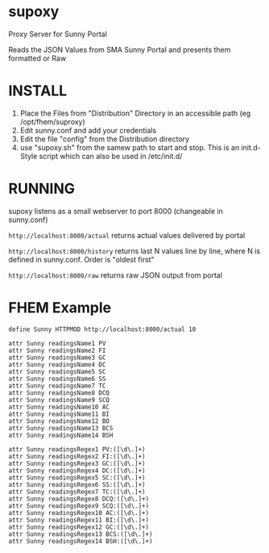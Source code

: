 supoxy
======

Proxy Server for Sunny Portal

Reads the JSON Values from SMA Sunny Portal and presents them formatted or Raw

INSTALL
=======
1. Place the Files from "Distribution" Directory in an accessible path (eg /opt/fhem/suproxy)
2. Edit sunny.conf and add your credentials
3. Edit the file "config" from the Distribution directory
4. use "supoxy.sh" from the samew path to start and stop. This is an init.d-Style script which can also be used in /etc/init.d/

RUNNING
=======
supoxy listens as a small webserver to port 8000 (changeable in sunny.conf)

``` http://localhost:8000/actual ```
returns actual values delivered by portal

``` http://localhost:8000/history ```
returns last N values line by line, where N is defined in sunny.conf. Order is "oldest first"

``` http://localhost:8000/raw ```
returns raw JSON output from portal

FHEM Example
============


```
define Sunny HTTPMOD http://localhost:8000/actual 10

attr Sunny readingsName1 PV
attr Sunny readingsName2 FI
attr Sunny readingsName3 GC
attr Sunny readingsName4 DC
attr Sunny readingsName5 SC
attr Sunny readingsName6 SS
attr Sunny readingsName7 TC
attr Sunny readingsName8 DCQ
attr Sunny readingsName9 SCQ
attr Sunny readingsName10 AC
attr Sunny readingsName11 BI
attr Sunny readingsName12 BO
attr Sunny readingsName13 BCS
attr Sunny readingsName14 BSH

attr Sunny readingsRegex1 PV:([\d\.]+)
attr Sunny readingsRegex2 FI:([\d\.]+)
attr Sunny readingsRegex3 GC:([\d\.]+)
attr Sunny readingsRegex4 DC:([\d\.]+)
attr Sunny readingsRegex5 SC:([\d\.]+)
attr Sunny readingsRegex6 SS:([\d\.]+)
attr Sunny readingsRegex7 TC:([\d\.]+)
attr Sunny readingsRegex8 DCQ:([\d\.]+)
attr Sunny readingsRegex9 SCQ:([\d\.]+)
attr Sunny readingsRegex10 AC:([\d\.]+)
attr Sunny readingsRegex11 BI:([\d\.]+)
attr Sunny readingsRegex12 GC:([\d\.]+)
attr Sunny readingsRegex13 BCS:([\d\.]+)
attr Sunny readingsRegex14 BSH:([\d\.]+)
```



